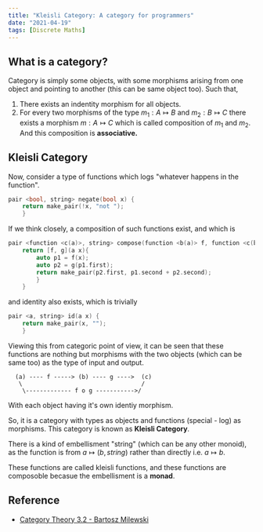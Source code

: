 ```yaml
---
title: "Kleisli Category: A category for programmers"
date: "2021-04-19"
tags: [Discrete Maths]
---
```


## What is a category?

Category is simply some objects, with some morphisms arising from one object
and pointing to another (this can be same object too). Such that, 

1. There exists an indentity morphism for all objects.
2. For every two morphisms of the type $m_1: A \mapsto B$ and $m_2: B \mapsto
   C$ there exists a morphism $m: A \mapsto C$ which is called composition of
   $m_1$ and $m_2$. And this composition is **associative.**

## Kleisli Category

Now, consider a type of functions which logs "whatever happens in the function".

```cpp
pair <bool, string> negate(bool x) {
    return make_pair(!x, "not ");
    }
```
If we think closely, a composition of such functions exist, and which is

```cpp
pair <function <c(a)>, string> compose(function <b(a)> f, function <c(b)> g) {
    return [f, g](a x){ 
        auto p1 = f(x);
        auto p2 = g(p1.first);
        return make_pair(p2.first, p1.second + p2.second);
        }
    }
```
and identity also exists, which is trivially

```cpp
pair <a, string> id(a x) {
    return make_pair(x, "");
    }
```

Viewing this from categoric point of view, it can be seen that these functions
are nothing but morphisms with the two objects (which can be same too) as the
type of input and output.

```
  (a) ---- f -----> (b) ---- g ---->  (c)
   \                                  /
    \------------- f o g ----------->/
```
With each object having it's own identiy morphism.

So, it is a category with types as objects and functions (special - log) as
morphisms. This category is known as **Kleisli Category**.

There is a kind of embellisment "string" (which can be any other monoid), as the
function is from $a \mapsto (b, string)$ rather than directly i.e. $a \mapsto
b$.

These functions are called kleisli functions, and these functions are composoble
becasue the embellisment is a **monad**.

## Reference 

- [Category Theory 3.2 - Bartosz Milewski](https://www.youtube.com/watch?v=i9CU4CuHADQ&list=PLbgaMIhjbmEnaH_LTkxLI7FMa2HsnawM_&index=6)

